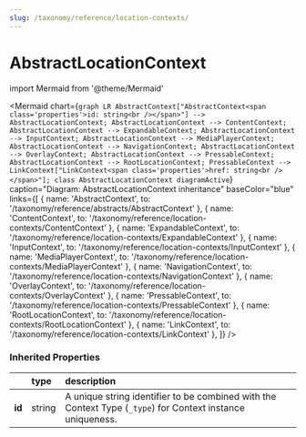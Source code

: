 ```yaml
---
slug: /taxonomy/reference/location-contexts/
---
```


# AbstractLocationContext



import Mermaid from '@theme/Mermaid'

<Mermaid chart={`
    graph LR
      AbstractContext["AbstractContext<span class='properties'>id: string<br /></span>"] -->       AbstractLocationContext;
      AbstractLocationContext --> ContentContext;
      AbstractLocationContext --> ExpandableContext;
      AbstractLocationContext --> InputContext;
      AbstractLocationContext --> MediaPlayerContext;
      AbstractLocationContext --> NavigationContext;
      AbstractLocationContext --> OverlayContext;
      AbstractLocationContext --> PressableContext;
      AbstractLocationContext --> RootLocationContext;
      PressableContext --> LinkContext["LinkContext<span class='properties'>href: string<br /></span>"];
    class AbstractLocationContext diagramActive
  `}
  caption="Diagram: AbstractLocationContext inheritance"
  baseColor="blue"
  links={[
{ name: 'AbstractContext', to: '/taxonomy/reference/abstracts/AbstractContext' }, { name: 'ContentContext', to: '/taxonomy/reference/location-contexts/ContentContext' }, { name: 'ExpandableContext', to: '/taxonomy/reference/location-contexts/ExpandableContext' }, { name: 'InputContext', to: '/taxonomy/reference/location-contexts/InputContext' }, { name: 'MediaPlayerContext', to: '/taxonomy/reference/location-contexts/MediaPlayerContext' }, { name: 'NavigationContext', to: '/taxonomy/reference/location-contexts/NavigationContext' }, { name: 'OverlayContext', to: '/taxonomy/reference/location-contexts/OverlayContext' }, { name: 'PressableContext', to: '/taxonomy/reference/location-contexts/PressableContext' }, { name: 'RootLocationContext', to: '/taxonomy/reference/location-contexts/RootLocationContext' }, { name: 'LinkContext', to: '/taxonomy/reference/location-contexts/LinkContext' },   ]}
/>

### Inherited Properties

|        | type   | description                                                                                                |
|:-------|:-------|:-----------------------------------------------------------------------------------------------------------|
| **id** | string | A unique string identifier to be combined with the Context Type (`_type`) for Context instance uniqueness. |



